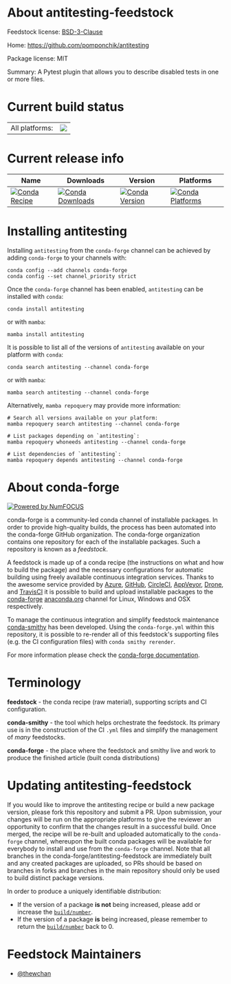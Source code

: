 About antitesting-feedstock
===========================

Feedstock license: [BSD-3-Clause](https://github.com/conda-forge/antitesting-feedstock/blob/main/LICENSE.txt)

Home: https://github.com/pomponchik/antitesting

Package license: MIT

Summary: A Pytest plugin that allows you to describe disabled tests in one or more files.

Current build status
====================


<table><tr><td>All platforms:</td>
    <td>
      <a href="https://dev.azure.com/conda-forge/feedstock-builds/_build/latest?definitionId=22744&branchName=main">
        <img src="https://dev.azure.com/conda-forge/feedstock-builds/_apis/build/status/antitesting-feedstock?branchName=main">
      </a>
    </td>
  </tr>
</table>

Current release info
====================

| Name | Downloads | Version | Platforms |
| --- | --- | --- | --- |
| [![Conda Recipe](https://img.shields.io/badge/recipe-antitesting-green.svg)](https://anaconda.org/conda-forge/antitesting) | [![Conda Downloads](https://img.shields.io/conda/dn/conda-forge/antitesting.svg)](https://anaconda.org/conda-forge/antitesting) | [![Conda Version](https://img.shields.io/conda/vn/conda-forge/antitesting.svg)](https://anaconda.org/conda-forge/antitesting) | [![Conda Platforms](https://img.shields.io/conda/pn/conda-forge/antitesting.svg)](https://anaconda.org/conda-forge/antitesting) |

Installing antitesting
======================

Installing `antitesting` from the `conda-forge` channel can be achieved by adding `conda-forge` to your channels with:

```
conda config --add channels conda-forge
conda config --set channel_priority strict
```

Once the `conda-forge` channel has been enabled, `antitesting` can be installed with `conda`:

```
conda install antitesting
```

or with `mamba`:

```
mamba install antitesting
```

It is possible to list all of the versions of `antitesting` available on your platform with `conda`:

```
conda search antitesting --channel conda-forge
```

or with `mamba`:

```
mamba search antitesting --channel conda-forge
```

Alternatively, `mamba repoquery` may provide more information:

```
# Search all versions available on your platform:
mamba repoquery search antitesting --channel conda-forge

# List packages depending on `antitesting`:
mamba repoquery whoneeds antitesting --channel conda-forge

# List dependencies of `antitesting`:
mamba repoquery depends antitesting --channel conda-forge
```


About conda-forge
=================

[![Powered by
NumFOCUS](https://img.shields.io/badge/powered%20by-NumFOCUS-orange.svg?style=flat&colorA=E1523D&colorB=007D8A)](https://numfocus.org)

conda-forge is a community-led conda channel of installable packages.
In order to provide high-quality builds, the process has been automated into the
conda-forge GitHub organization. The conda-forge organization contains one repository
for each of the installable packages. Such a repository is known as a *feedstock*.

A feedstock is made up of a conda recipe (the instructions on what and how to build
the package) and the necessary configurations for automatic building using freely
available continuous integration services. Thanks to the awesome service provided by
[Azure](https://azure.microsoft.com/en-us/services/devops/), [GitHub](https://github.com/),
[CircleCI](https://circleci.com/), [AppVeyor](https://www.appveyor.com/),
[Drone](https://cloud.drone.io/welcome), and [TravisCI](https://travis-ci.com/)
it is possible to build and upload installable packages to the
[conda-forge](https://anaconda.org/conda-forge) [anaconda.org](https://anaconda.org/)
channel for Linux, Windows and OSX respectively.

To manage the continuous integration and simplify feedstock maintenance
[conda-smithy](https://github.com/conda-forge/conda-smithy) has been developed.
Using the ``conda-forge.yml`` within this repository, it is possible to re-render all of
this feedstock's supporting files (e.g. the CI configuration files) with ``conda smithy rerender``.

For more information please check the [conda-forge documentation](https://conda-forge.org/docs/).

Terminology
===========

**feedstock** - the conda recipe (raw material), supporting scripts and CI configuration.

**conda-smithy** - the tool which helps orchestrate the feedstock.
                   Its primary use is in the construction of the CI ``.yml`` files
                   and simplify the management of *many* feedstocks.

**conda-forge** - the place where the feedstock and smithy live and work to
                  produce the finished article (built conda distributions)


Updating antitesting-feedstock
==============================

If you would like to improve the antitesting recipe or build a new
package version, please fork this repository and submit a PR. Upon submission,
your changes will be run on the appropriate platforms to give the reviewer an
opportunity to confirm that the changes result in a successful build. Once
merged, the recipe will be re-built and uploaded automatically to the
`conda-forge` channel, whereupon the built conda packages will be available for
everybody to install and use from the `conda-forge` channel.
Note that all branches in the conda-forge/antitesting-feedstock are
immediately built and any created packages are uploaded, so PRs should be based
on branches in forks and branches in the main repository should only be used to
build distinct package versions.

In order to produce a uniquely identifiable distribution:
 * If the version of a package **is not** being increased, please add or increase
   the [``build/number``](https://docs.conda.io/projects/conda-build/en/latest/resources/define-metadata.html#build-number-and-string).
 * If the version of a package **is** being increased, please remember to return
   the [``build/number``](https://docs.conda.io/projects/conda-build/en/latest/resources/define-metadata.html#build-number-and-string)
   back to 0.

Feedstock Maintainers
=====================

* [@thewchan](https://github.com/thewchan/)

